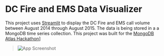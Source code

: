 # DC Fire and EMS Data Visualizer

This project uses [Streamlit](https://streamlit.io/) to display the DC Fire and EMS call volume between August 2014 through August 2015. The data is being stored in a a MongoDB time series collection. This project was built for the [MongoDB Atlas Hackathon](https://dev.to/devteam/announcing-the-mongodb-atlas-hackathon-on-dev-4b6m)]

> ![App Screenshot](images/dc_fire_ems_app.png)